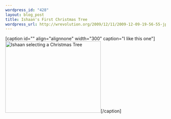 ```yaml
--- 
wordpress_id: "428"
layout: blog_post
title: Ishaan's First Christmas Tree
wordpress_url: http://wrevolution.org/2009/12/11/2009-12-09-19-56-55-jpg/
---
```

[caption id="" align="alignnone" width="300" caption="I like this one"]<a href="http://wrevolution.org/wp-content/uploads/2009/12/07943f51-2b3a-45df-b8f6-1db778f33fe4_b-300x225.jpg"><img alt="Ishaan selecting a Christmas Tree" src="http://wrevolution.org/wp-content/uploads/2009/12/07943f51-2b3a-45df-b8f6-1db778f33fe4_b-300x225.jpg" title="I like this one" width="300" height="225" /></a>[/caption]
